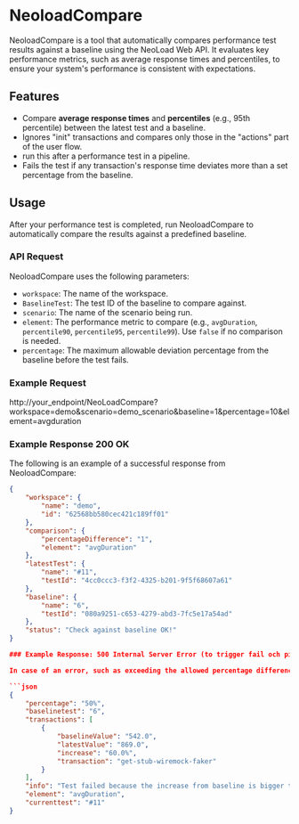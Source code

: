 # NeoloadCompare

NeoloadCompare is a tool that automatically compares performance test results against a baseline using the NeoLoad Web API. It evaluates key performance metrics, such as average response times and percentiles, to ensure your system's performance is consistent with expectations.

## Features

- Compare **average response times** and **percentiles** (e.g., 95th percentile) between the latest test and a baseline.
- Ignores "init" transactions and compares only those in the "actions" part of the user flow.
- run this after a performance test in a pipeline.
- Fails the test if any transaction's response time deviates more than a set percentage from the baseline.

## Usage

After your performance test is completed, run NeoloadCompare to automatically compare the results against a predefined baseline.

### API Request

NeoloadCompare uses the following parameters:

- `workspace`: The name of the workspace.
- `BaselineTest`: The test ID of the baseline to compare against.
- `scenario`: The name of the scenario being run.
- `element`: The performance metric to compare (e.g., `avgDuration`, `percentile90`, `percentile95`, `percentile99`). Use `false` if no comparison is needed.
- `percentage`: The maximum allowable deviation percentage from the baseline before the test fails.

### Example Request

http://your_endpoint/NeoLoadCompare?workspace=demo&scenario=demo_scenario&baseline=1&percentage=10&element=avgduration

### Example Response 200 OK
The following is an example of a successful response from NeoloadCompare:

```json
{
    "workspace": {
        "name": "demo",
        "id": "62568bb580cec421c189ff01"
    },
    "comparison": {
        "percentageDifference": "1",
        "element": "avgDuration"
    },
    "latestTest": {
        "name": "#11",
        "testId": "4cc0ccc3-f3f2-4325-b201-9f5f68607a61"
    },
    "baseline": {
        "name": "6",
        "testId": "080a9251-c653-4279-abd3-7fc5e17a54ad"
    },
    "status": "Check against baseline OK!"
}

### Example Response: 500 Internal Server Error (to trigger fail och pipeline)

In case of an error, such as exceeding the allowed percentage difference from the baseline, the response may look like this:

```json
{
    "percentage": "50%",
    "baselinetest": "6",
    "transactions": [
        {
            "baselineValue": "542.0",
            "latestValue": "869.0",
            "increase": "60.0%",
            "transaction": "get-stub-wiremock-faker"
        }
    ],
    "info": "Test failed because the increase from baseline is bigger than the allowed percentage value",
    "element": "avgDuration",
    "currenttest": "#11"
}

